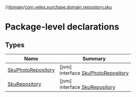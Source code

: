 //[domain](../../index.md)/[com.veles.purchase.domain.repository.sku](index.md)

# Package-level declarations

## Types

| Name | Summary |
|---|---|
| [SkuPhotoRepository](-sku-photo-repository/index.md) | [jvm]<br>interface [SkuPhotoRepository](-sku-photo-repository/index.md) |
| [SkuRepository](-sku-repository/index.md) | [jvm]<br>interface [SkuRepository](-sku-repository/index.md) |
